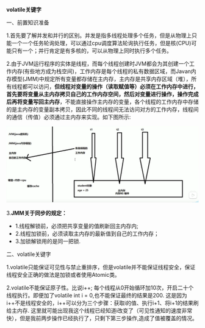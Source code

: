 **volatile关键字**

一、前置知识准备

 1.首先要了解并发和并行的区别。并发是指多线程处理多个任务，但是从物理上只能一个一个任务轮询处理，可以通过cpu调度算法轮询执行任务，但是核(CPU)可能只有一个；并行肯定是有多核的，可以从物理上同时执行多个任务。

 2.由于JVM运行程序的实体是线程，而每个线程创建时JVM都会为其创建一个工作内存(有些地方成为栈空间)，工作内存是每个线程的私有数据区域，而Javan内存模型(JMM)中规定所有变量都存储在主内存，主内存是共享内存区域（堆），所有线程都可以访问，**但线程对变量的操作（读取赋值等）必须在工作内存中进行，首先要将变量从主内存拷贝自己的工作内存空间，然后对变量进行操作，操作完成后再将变量写回主内存**，不能直接操作主内存的变量，各个线程的工作内存中存储的是主内存的变量副本拷贝，因此不同的线程间无法访问对方的工作内存，线程间的通信（传值）必须通过主内存来实现。如下图所示:

![](./images/1.jpg)

 3.**JMM关于同步的规定：**

- 1.线程解锁前，必须把共享变量的值刷新回主内存内;
- 2.线程加锁前，必须读取主内存的最新值到自己的工作内存；
- 3.加锁解锁用的是同一把锁.

二、volatile关键字

 1.volatile只能保证可见性与禁止重排序，但是volatile并不能保证线程安全，保证线程安全正确的做法是加锁或者使用Atomic类。

2.volatile不能保证原子性。比说i++; 每个线程从0开始循环加10次，开启二十个线程执行。即便加了volatile int i =  0,也不能保证最终的结果是200.	这是因为i++不是线程安全的，i++可以分为三个步骤：获取i的值、执行i+1、将i+1的结果刷给主内存.  这里就可能出现我这个线程已经知道i改变了（可见性通知的速度非常快），但是我前两步操作已经执行了，只剩下第三步操作,造成了值被覆盖的情况。